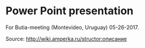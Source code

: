 # Power Point presentation
For Butia-meeting (Montevideo, Uruguay) 05-26-2017.

Source: http://wiki.amperka.ru/structor:описание
